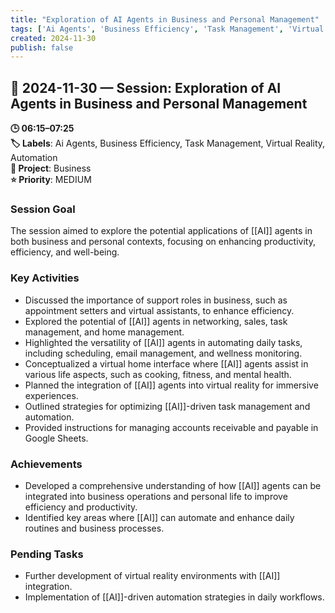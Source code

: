 ```yaml
---
title: "Exploration of AI Agents in Business and Personal Management"
tags: ['Ai Agents', 'Business Efficiency', 'Task Management', 'Virtual Reality', 'Automation']
created: 2024-11-30
publish: false
---
```


## 📅 2024-11-30 — Session: Exploration of AI Agents in Business and Personal Management

**🕒 06:15–07:25**  
**🏷️ Labels**: Ai Agents, Business Efficiency, Task Management, Virtual Reality, Automation  
**📂 Project**: Business  
**⭐ Priority**: MEDIUM  


### Session Goal
The session aimed to explore the potential applications of [[AI]] agents in both business and personal contexts, focusing on enhancing productivity, efficiency, and well-being.

### Key Activities
- Discussed the importance of support roles in business, such as appointment setters and virtual assistants, to enhance efficiency.
- Explored the potential of [[AI]] agents in networking, sales, task management, and home management.
- Highlighted the versatility of [[AI]] agents in automating daily tasks, including scheduling, email management, and wellness monitoring.
- Conceptualized a virtual home interface where [[AI]] agents assist in various life aspects, such as cooking, fitness, and mental health.
- Planned the integration of [[AI]] agents into virtual reality for immersive experiences.
- Outlined strategies for optimizing [[AI]]-driven task management and automation.
- Provided instructions for managing accounts receivable and payable in Google Sheets.

### Achievements
- Developed a comprehensive understanding of how [[AI]] agents can be integrated into business operations and personal life to improve efficiency and productivity.
- Identified key areas where [[AI]] can automate and enhance daily routines and business processes.

### Pending Tasks
- Further development of virtual reality environments with [[AI]] integration.
- Implementation of [[AI]]-driven automation strategies in daily workflows.
